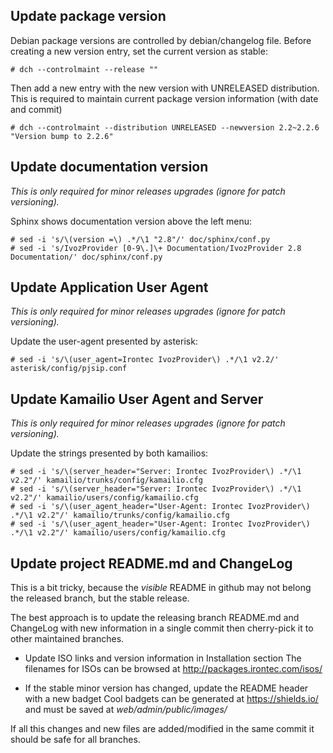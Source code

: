 ## Update package version

Debian package versions are controlled by debian/changelog file.
Before creating a new version entry, set the current version as stable:

    # dch --controlmaint --release ""

Then add a new entry with the new version with UNRELEASED distribution. This is
required to maintain current package version information (with date and commit)

    # dch --controlmaint --distribution UNRELEASED --newversion 2.2~2.2.6 "Version bump to 2.2.6"

## Update documentation version

_This is only required for minor releases upgrades (ignore for patch versioning)._

Sphinx shows documentation version above the left menu:

    # sed -i 's/\(version =\) .*/\1 "2.8"/' doc/sphinx/conf.py
    # sed -i 's/IvozProvider [0-9\.]\+ Documentation/IvozProvider 2.8 Documentation/' doc/sphinx/conf.py

## Update Application User Agent

_This is only required for minor releases upgrades (ignore for patch versioning)._

Update the user-agent presented by asterisk:

    # sed -i 's/\(user_agent=Irontec IvozProvider\) .*/\1 v2.2/' asterisk/config/pjsip.conf

## Update Kamailio User Agent and Server

_This is only required for minor releases upgrades (ignore for patch versioning)._

Update the strings presented by both kamailios:

    # sed -i 's/\(server_header="Server: Irontec IvozProvider\) .*/\1 v2.2"/' kamailio/trunks/config/kamailio.cfg
    # sed -i 's/\(server_header="Server: Irontec IvozProvider\) .*/\1 v2.2"/' kamailio/users/config/kamailio.cfg
    # sed -i 's/\(user_agent_header="User-Agent: Irontec IvozProvider\) .*/\1 v2.2"/' kamailio/trunks/config/kamailio.cfg
    # sed -i 's/\(user_agent_header="User-Agent: Irontec IvozProvider\) .*/\1 v2.2"/' kamailio/users/config/kamailio.cfg

## Update project README.md and ChangeLog

This is a bit tricky, because the _visible_ README in github may not belong the released branch, but the stable release.

The best approach is to update the releasing branch README.md and ChangeLog with new information in a single commit then
cherry-pick it to other maintained branches.

- Update ISO links and version information in Installation section
    The filenames for ISOs can be browsed at http://packages.irontec.com/isos/

- If the stable minor version has changed, update the README header with a new badget
    Cool badgets can be generated at https://shields.io/ and must be saved at _web/admin/public/images/_

If all this changes and new files are added/modified in the same commit it should be safe for all branches.
